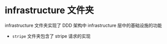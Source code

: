 # infrastructure 文件夹

infrastructure 文件夹实现了 DDD 架构中 infrastructure 层中的基础设施的功能

- `stripe` 文件夹包含了 stripe 请求的实现
